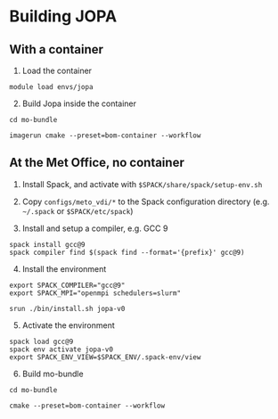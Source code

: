 # Building JOPA

## With a container

1. Load the container

```
module load envs/jopa
```

2. Build Jopa inside the container

```
cd mo-bundle

imagerun cmake --preset=bom-container --workflow
```

## At the Met Office, no container

1. Install Spack, and activate with `$SPACK/share/spack/setup-env.sh`

2. Copy `configs/meto_vdi/*` to the Spack configuration directory (e.g. `~/.spack` or `$SPACK/etc/spack`)

3. Install and setup a compiler, e.g. GCC 9

```
spack install gcc@9
spack compiler find $(spack find --format='{prefix}' gcc@9)
```

4. Install the environment

```
export SPACK_COMPILER="gcc@9"
export SPACK_MPI="openmpi schedulers=slurm"

srun ./bin/install.sh jopa-v0
```

5. Activate the environment

```
spack load gcc@9
spack env activate jopa-v0
export SPACK_ENV_VIEW=$SPACK_ENV/.spack-env/view
```

6. Build mo-bundle

```
cd mo-bundle

cmake --preset=bom-container --workflow
```

